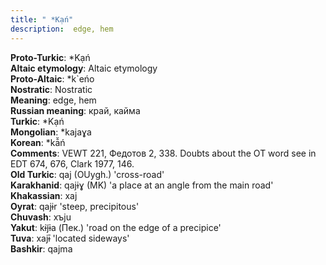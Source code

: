 ```yaml
---
title: " *Kạń"
description:  edge, hem
---
```


<strong>Proto-Turkic</strong>:  *Kạń<br>
<strong>Altaic etymology</strong>:  Altaic etymology<br>
<strong> Proto-Altaic</strong>:  *k`eńo<br>
<strong>Nostratic</strong>:  Nostratic<br>
<strong>Meaning</strong>:  edge, hem<br>
<strong>Russian meaning</strong>:  край, кайма<br>
<strong>Turkic</strong>:  *Kạń<br>
<strong>Mongolian</strong>:  *kajaɣa<br>
<strong>Korean</strong>:  *kā̆ń<br>
<strong>Comments</strong>:  VEWT 221, Федотов 2, 338. Doubts about the OT word see in EDT 674, 676, Clark 1977, 146.<br>
<strong>Old Turkic</strong>:  qaj (OUygh.) 'cross-road'<br>
<strong>Karakhanid</strong>:  qajɨɣ (MK) 'a place at an angle from the main road'<br>
<strong>Khakassian</strong>:  xaj<br>
<strong>Oyrat</strong>:  qajɨr 'steep, precipitous'<br>
<strong>Chuvash</strong>:  xъju<br>
<strong>Yakut</strong>:  kɨj̃ɨa (Пек.) 'road on the edge of a precipice'<br>
<strong>Tuva</strong>:  xajɨ̄ 'located sideways'<br>
<strong>Bashkir</strong>:  qajma<br>


